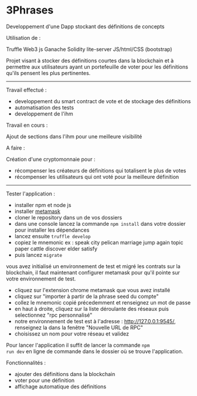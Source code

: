 # 3Phrases
Developpement d'une Dapp stockant des définitions de concepts

Utilisation de :

Truffle 
Web3 js
Ganache
Solidity
lite-server
JS/html/CSS (bootstrap)

Projet visant à stocker des définitions courtes dans la blockchain et à permettre aux utilisateurs ayant un portefeuille de voter pour les définitions qu'ils pensent les plus pertinentes.

-----
Travail effectué :

- developpement du smart contract de vote et de stockage des définitions
- automatisation des tests
- developpement de l'ihm 

Travail en cours :

Ajout de sections dans l'ihm pour une meilleure visibilité 

A faire :

Création d'une cryptomonnaie pour :

- récompenser les créateurs de définitions qui totalisent le plus de votes
- récompenser les utilisateurs qui ont voté pour la meilleure définition

-----

Tester l'application :

- installer npm et node js
- installer <a href="https://metamask.io/">metamask</a>
- cloner le repository dans un de vos dossiers
- dans une console lancez la commande <code>npm install</code> dans votre dossier pour installer les dépendances
- lancez ensuite <code>truffle develop</code> 
- copiez le mnemonic ex : speak city pelican marriage jump again topic paper cattle discover elder satisfy 
- puis lancez <code>migrate</code>

vous avez initialisé un environnement de test et migré les contrats sur la blockchain, il faut maintenant configurer metamask pour qu'il pointe sur votre environnement de test.

- cliquez sur l'extension chrome metamask que vous avez installé
- cliquez sur "importer à partir de la phrase seed du compte"
- collez le mnemonic copié précedemment et renseignez un mot de passe
- en haut à droite, cliquez sur la liste déroulante des réseaux puis selectionnez "rpc personnalisé"
- notre environnement de test est à l'adresse : http://127.0.0.1:9545/, renseignez la dans la fenêtre "Nouvelle URL de RPC"
- choisissez un nom pour votre réseau et validez

Pour lancer l'application il suffit de lancer la commande <code>npm run dev</code> en ligne de commande dans le dossier où se trouve l'application.

Fonctionnalités : 

- ajouter des définitions dans la blockchain
- voter pour une définition
- affichage automatique des définitions
